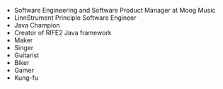 * Software Engineering and Software Product Manager at Moog Music
* LinnStrument Principle Software Engineer
* Java Champion
* Creator of RIFE2 Java framework
* Maker
* Singer
* Guitarist
* Biker
* Gamer
* Kung-fu
